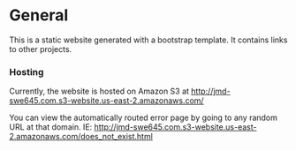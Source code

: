 # General

This is a static website generated with a bootstrap template. It contains links to other projects.

### Hosting

Currently, the website is hosted on Amazon S3 at http://jmd-swe645.com.s3-website.us-east-2.amazonaws.com/

You can view the automatically routed error page by going to any random URL at that domain. IE: http://jmd-swe645.com.s3-website.us-east-2.amazonaws.com/does_not_exist.html
